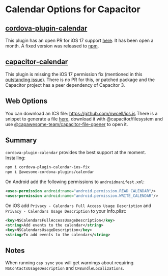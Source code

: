 
# Calendar Options for Capacitor

## [cordova-plugin-calendar](https://github.com/EddyVerbruggen/Calendar-PhoneGap-Plugin)
This plugin has an open PR for iOS 17 support [here](https://github.com/EddyVerbruggen/Calendar-PhoneGap-Plugin/pull/570). It has been open a month. A fixed version was released to [npm](https://www.npmjs.com/package/cordova-plugin-calendar-ios-fix).

## [capacitor-calendar](https://github.com/Fir3st/capacitor-calendar)
This plugin is missing the iOS 17 permission fix (mentioned in this [outstanding issue](https://github.com/Fir3st/capacitor-calendar/issues/25)). There is no PR for this, or patched package and the Capacitor project has a peer dependency of Capacitor 3.

## Web Options
You can download an ICS file: https://github.com/nwcell/ics.js
There is a snippet to generate a file [here](https://stackoverflow.com/a/77079292), download it with @capacitor/filesystem and use [@capawesome-team/capacitor-file-opener](https://github.com/capawesome-team/capacitor-plugins/tree/main/packages/file-opener) to open it.

## Summary

`cordova-plugin-calendar` provides the best support at the moment.
Installing:

```bash
npm i cordova-plugin-calendar-ios-fix
npm i @awesome-cordova-plugins/calendar
```

On Android add the following permissions to `androidmanifest.xml`:
```xml
<uses-permission android:name="android.permission.READ_CALENDAR"/>
<uses-permission android:name="android.permission.WRITE_CALENDAR"/>
```

On iOS add `Privacy - Calendars Full Access Usage Description` and `Privacy - Calendars Usage Description` to your Info.plist:
```xml
<key>NSCalendarsFullAccessUsageDescription</key>
<string>Add events to the calendar</string>
<key>NSCalendarsUsageDescription</key>
<string>To add events to the calendar</string>
```

## Notes
When running `cap sync` you will get warnings about requiring `NSContactsUsageDescription` and `CFBundleLocalizations`.